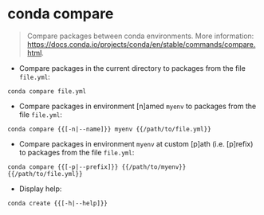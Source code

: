 # conda compare

> Compare packages between conda environments.
> More information: <https://docs.conda.io/projects/conda/en/stable/commands/compare.html>.

- Compare packages in the current directory to packages from the file `file.yml`:

`conda compare file.yml`

- Compare packages in environment [n]amed `myenv` to packages from the file `file.yml`:

`conda compare {{[-n|--name]}} myenv {{/path/to/file.yml}}`

- Compare packages in environment `myenv` at custom [p]ath (i.e. [p]refix) to packages from the file `file.yml`:

`conda compare {{[-p|--prefix]}} {{/path/to/myenv}} {{/path/to/file.yml}}`

- Display help:

`conda create {{[-h|--help]}}`
